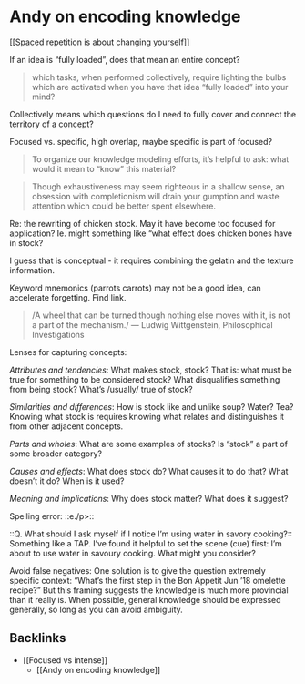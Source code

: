 # Andy on encoding knowledge
[[Spaced repetition is about changing yourself]]

If an idea is “fully loaded”, does that mean an entire concept?

> which tasks, when performed collectively, require lighting the bulbs which are activated when you have that idea “fully loaded” into your mind?

Collectively means which questions do I need to fully cover and connect the territory of a concept?

Focused vs. specific, high overlap, maybe specific is part of focused?

> To organize our knowledge modeling efforts, it’s helpful to ask: what would it mean to “know” this material?

> Though exhaustiveness may seem righteous in a shallow sense, an obsession with completionism will drain your gumption and waste attention which could be better spent elsewhere.

Re: the rewriting of chicken stock. May it have become too focused for application? Ie. might something like “what effect does chicken bones have in stock?

I guess that is conceptual - it requires combining the gelatin and the texture information.

Keyword mnemonics (parrots carrots) may not be a good idea, can accelerate forgetting. Find link.

> /A wheel that can be turned though nothing else moves with it, is not a part of the mechanism./
— Ludwig Wittgenstein, Philosophical Investigations

Lenses for capturing concepts:

*Attributes and tendencies*: What makes stock, stock? That is: what must be true for something to be considered stock? What disqualifies something from being stock? What’s /usually/ true of stock?

*Similarities and differences*: How is stock like and unlike soup? Water? Tea? Knowing what stock is requires knowing what relates and distinguishes it from other adjacent concepts.

*Parts and wholes*: What are some examples of stocks? Is “stock” a part of some broader category?

*Causes and effects*: What does stock do? What causes it to do that? What doesn’t it do? When is it used?

*Meaning and implications*: Why does stock matter? What does it suggest?

Spelling error: ::e./p>::

::Q. What should I ask myself if I notice I’m using water in savory cooking?::
Something like a TAP. I’ve found it helpful to set the scene (cue) first: I’m about to use water in savoury cooking. What might you consider?

Avoid false negatives: One solution is to give the question extremely specific context: “What’s the first step in the Bon Appetit Jun ’18 omelette recipe?” But this framing suggests the knowledge is much more provincial than it really is. When possible, general knowledge should be expressed generally, so long as you can avoid ambiguity.

## Backlinks
* [[Focused vs intense]]
	* [[Andy on encoding knowledge]]

<!-- #p1 -->

<!-- {BearID:0BDC9001-0397-44C1-8B28-B387D4AE96F0-2935-00000238F848262A} -->
